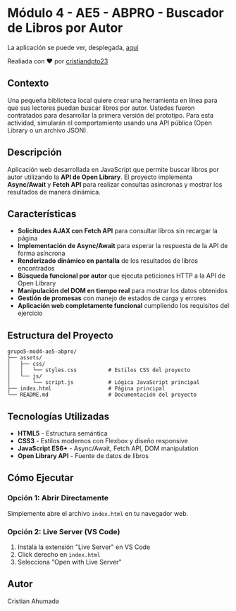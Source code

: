 # Módulo 4 - AE5 - ABPRO - Buscador de Libros por Autor

La aplicación se puede ver, desplegada, [aquí](https://cristiandpto23.github.io/buscador-de-libros/)

Realiada con ❤ por [cristiandpto23](https://github.com/cristiandpto23)

## Contexto

Una pequeña biblioteca local quiere crear una herramienta en línea para que sus lectores puedan buscar libros por autor. Ustedes fueron contratados para desarrollar la primera versión del prototipo. Para esta actividad, simularán el comportamiento usando una API pública (Open Library o un archivo JSON).

## Descripción

Aplicación web desarrollada en JavaScript que permite buscar libros por autor utilizando la **API de Open Library**. El proyecto implementa **Async/Await** y **Fetch API** para realizar consultas asíncronas y mostrar los resultados de manera dinámica.

## Características

-   **Solicitudes AJAX con Fetch API** para consultar libros sin recargar la página
-   **Implementación de Async/Await** para esperar la respuesta de la API de forma asíncrona
-   **Renderizado dinámico en pantalla** de los resultados de libros encontrados
-   **Búsqueda funcional por autor** que ejecuta peticiones HTTP a la API de Open Library
-   **Manipulación del DOM en tiempo real** para mostrar los datos obtenidos
-   **Gestión de promesas** con manejo de estados de carga y errores
-   **Aplicación web completamente funcional** cumpliendo los requisitos del ejercicio

## Estructura del Proyecto

```
grupo5-mod4-ae5-abpro/
├── assets/
│   ├── css/
│   │   └── styles.css          # Estilos CSS del proyecto
│   └── js/
│       └── script.js           # Lógica JavaScript principal
├── index.html                  # Página principal
└── README.md                   # Documentación del proyecto
```

## Tecnologías Utilizadas

-   **HTML5** - Estructura semántica
-   **CSS3** - Estilos modernos con Flexbox y diseño responsive
-   **JavaScript ES6+** - Async/Await, Fetch API, DOM manipulation
-   **Open Library API** - Fuente de datos de libros

## Cómo Ejecutar

### Opción 1: Abrir Directamente

Simplemente abre el archivo `index.html` en tu navegador web.

### Opción 2: Live Server (VS Code)

1. Instala la extensión "Live Server" en VS Code
2. Click derecho en `index.html`
3. Selecciona "Open with Live Server"

## Autor

Cristian Ahumada
